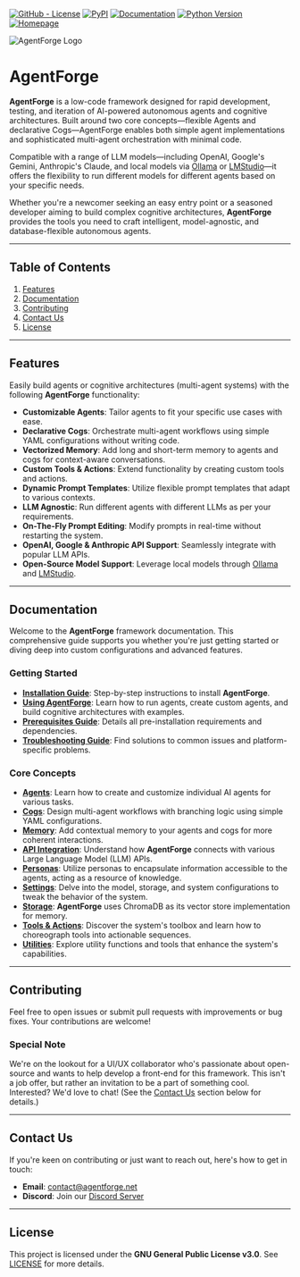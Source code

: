 [![GitHub - License](https://img.shields.io/github/license/DataBassGit/AgentForge?logo=github&style=plastic&color=green)](https://github.com/DataBassGit/AgentForge/blob/dev/LICENSE)
[![PyPI](https://img.shields.io/pypi/v/agentforge?logo=pypi&style=plastic&color=blue)](https://pypi.org/project/agentforge/)
[![Documentation](https://img.shields.io/badge/Docs-GitHub-blue?logo=github&style=plastic&color=green)](https://github.com/DataBassGit/AgentForge/tree/dev/docs)
[![Python Version](https://img.shields.io/badge/Python-3.11-blue?style=plastic&logo=python)](https://www.python.org/)
[![Homepage](https://img.shields.io/badge/Homepage-agentforge.net-green?style=plastic&logo=google-chrome)](https://agentforge.net/)

![AgentForge Logo](./docs/images/AF-Banner.jpg)

# AgentForge

**AgentForge** is a low-code framework designed for rapid development, testing, and iteration of AI-powered autonomous agents and cognitive architectures. Built around two core concepts—flexible Agents and declarative Cogs—AgentForge enables both simple agent implementations and sophisticated multi-agent orchestration with minimal code.

Compatible with a range of LLM models—including OpenAI, Google's Gemini, Anthropic's Claude, and local models via [Ollama](https://ollama.com) or [LMStudio](https://lmstudio.ai)—it offers the flexibility to run different models for different agents based on your specific needs.

Whether you're a newcomer seeking an easy entry point or a seasoned developer aiming to build complex cognitive architectures, **AgentForge** provides the tools you need to craft intelligent, model-agnostic, and database-flexible autonomous agents.

---

## Table of Contents

1. [Features](#features)
2. [Documentation](#documentation)
3. [Contributing](#contributing)
4. [Contact Us](#contact-us)
5. [License](#license)

---

## Features

Easily build agents or cognitive architectures (multi-agent systems) with the following **AgentForge** functionality:

- **Customizable Agents**: Tailor agents to fit your specific use cases with ease.
- **Declarative Cogs**: Orchestrate multi-agent workflows using simple YAML configurations without writing code.
- **Vectorized Memory**: Add long and short-term memory to agents and cogs for context-aware conversations.
- **Custom Tools & Actions**: Extend functionality by creating custom tools and actions.
- **Dynamic Prompt Templates**: Utilize flexible prompt templates that adapt to various contexts.
- **LLM Agnostic**: Run different agents with different LLMs as per your requirements.
- **On-The-Fly Prompt Editing**: Modify prompts in real-time without restarting the system.
- **OpenAI, Google & Anthropic API Support**: Seamlessly integrate with popular LLM APIs.
- **Open-Source Model Support**: Leverage local models through [Ollama](https://ollama.com) and [LMStudio](https://lmstudio.ai).

---

## Documentation

Welcome to the **AgentForge** framework documentation. This comprehensive guide supports you whether you're just getting started or diving deep into custom configurations and advanced features.

### **Getting Started**

- **[Installation Guide](docs/guides/InstallationGuide.md)**: Step-by-step instructions to install **AgentForge**.
- **[Using AgentForge](docs/guides/UsingAgentForge.md)**: Learn how to run agents, create custom agents, and build cognitive architectures with examples.
- **[Prerequisites Guide](docs/guides/PrerequisitesGuide.md)**: Details all pre-installation requirements and dependencies.
- **[Troubleshooting Guide](docs/guides/TroubleshootingGuide.md)**: Find solutions to common issues and platform-specific problems.

### **Core Concepts**

- **[Agents](docs/agents/Agents.md)**: Learn how to create and customize individual AI agents for various tasks.
- **[Cogs](docs/cogs/cogs.md)**: Design multi-agent workflows with branching logic using simple YAML configurations.
- **[Memory](docs/storage/memory.md)**: Add contextual memory to your agents and cogs for more coherent interactions.
- **[API Integration](docs/apis/apis.md)**: Understand how **AgentForge** connects with various Large Language Model (LLM) APIs.
- **[Personas](docs/personas/Personas.md)**: Utilize personas to encapsulate information accessible to the agents, acting as a resource of knowledge.
- **[Settings](docs/settings/settings.md)**: Delve into the model, storage, and system configurations to tweak the behavior of the system.
- **[Storage](docs/storage/chroma_storage.md)**: **AgentForge** uses ChromaDB as its vector store implementation for memory.
- **[Tools & Actions](docs/tools_and_actions/Overview.md)**: Discover the system's toolbox and learn how to choreograph tools into actionable sequences.
- **[Utilities](docs/utils/UtilsOverview.md)**: Explore utility functions and tools that enhance the system's capabilities.


---

## Contributing

Feel free to open issues or submit pull requests with improvements or bug fixes. Your contributions are welcome!

### Special Note
We're on the lookout for a UI/UX collaborator who's passionate about open-source and wants to help develop a front-end for this framework. This isn't a job offer, but rather an invitation to be a part of something cool. Interested? We'd love to chat! (See the [Contact Us](#contact-us) section below for details.)

---

## Contact Us

If you're keen on contributing or just want to reach out, here's how to get in touch:

- **Email**: contact@agentforge.net
- **Discord**: Join our [Discord Server](https://discord.gg/ttpXHUtCW6)

---

## License

This project is licensed under the **GNU General Public License v3.0**. See [LICENSE](LICENSE) for more details.
